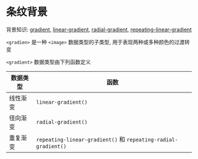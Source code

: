 # 条纹背景



背景知识: [gradient](https://developer.mozilla.org/zh-CN/docs/Web/CSS/gradient), [linear-gradient](https://developer.mozilla.org/zh-CN/docs/Web/CSS/linear-gradient()), [radial-gradient](https://developer.mozilla.org/zh-CN/docs/Web/CSS/radial-gradient()), [repeating-linear-gradient](https://developer.mozilla.org/zh-CN/docs/Web/CSS/repeating-linear-gradient())

`<gradien>` 是一种 `<image>` 数据类型的子类型, 用于表现两种或多种颜色的过渡转变



`<gradient>` 数据类型由下列函数定义

| 数据类型 | 函数                                                         |
| -------- | ------------------------------------------------------------ |
| 线性渐变 | `linear-gradient()`                                          |
| 径向渐变 | `radial-gradient()`                                          |
| 重复渐变 | `repeating-linear-gradient()` 和 `repeating-radial-gradient()` |

